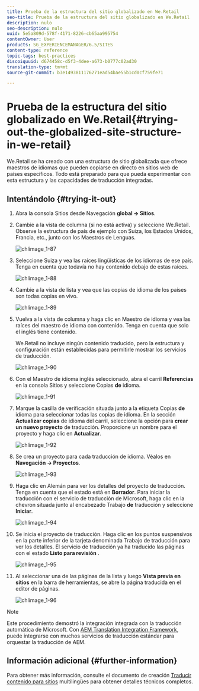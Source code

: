 ```yaml
---
title: Prueba de la estructura del sitio globalizado en We.Retail
seo-title: Prueba de la estructura del sitio globalizado en We.Retail
description: nulo
seo-description: nulo
uuid: 5e5a809d-578f-4171-8226-cb65aa995754
contentOwner: User
products: SG_EXPERIENCEMANAGER/6.5/SITES
content-type: reference
topic-tags: best-practices
discoiquuid: d674458c-d5f3-4dee-a673-b0777c02ad30
translation-type: tm+mt
source-git-commit: b3e1493811176271ead54bae55b1cd0cf759fe71

---
```



# Prueba de la estructura del sitio globalizado en We.Retail{#trying-out-the-globalized-site-structure-in-we-retail}

We.Retail se ha creado con una estructura de sitio globalizada que ofrece maestros de idiomas que pueden copiarse en directo en sitios web de países específicos. Todo está preparado para que pueda experimentar con esta estructura y las capacidades de traducción integradas.

## Intentándolo {#trying-it-out}

1. Abra la consola Sitios desde Navegación **global -> Sitios**.
1. Cambie a la vista de columna (si no está activa) y seleccione We.Retail. Observe la estructura de país de ejemplo con Suiza, los Estados Unidos, Francia, etc., junto con los Maestros de Lenguas.

   ![chlimage_1-87](assets/chlimage_1-87a.png)

1. Seleccione Suiza y vea las raíces lingüísticas de los idiomas de ese país. Tenga en cuenta que todavía no hay contenido debajo de estas raíces.

   ![chlimage_1-88](assets/chlimage_1-88a.png)

1. Cambie a la vista de lista y vea que las copias de idioma de los países son todas copias en vivo.

   ![chlimage_1-89](assets/chlimage_1-89a.png)

1. Vuelva a la vista de columna y haga clic en Maestro de idioma y vea las raíces del maestro de idioma con contenido. Tenga en cuenta que solo el inglés tiene contenido.

   We.Retail no incluye ningún contenido traducido, pero la estructura y configuración están establecidas para permitirle mostrar los servicios de traducción.

   ![chlimage_1-90](assets/chlimage_1-90a.png)

1. Con el Maestro de idioma inglés seleccionado, abra el carril **Referencias** en la consola Sitios y seleccione Copias **de** idioma.

   ![chlimage_1-91](assets/chlimage_1-91.png)

1. Marque la casilla de verificación situada junto a la etiqueta Copias **de** idioma para seleccionar todas las copias de idioma. En la sección **Actualizar copias** de idioma del carril, seleccione la opción para **crear un nuevo proyecto** de traducción. Proporcione un nombre para el proyecto y haga clic en **Actualizar**.

   ![chlimage_1-92](assets/chlimage_1-92.png)

1. Se crea un proyecto para cada traducción de idioma. Véalos en **Navegación -> Proyectos**.

   ![chlimage_1-93](assets/chlimage_1-93.png)

1. Haga clic en Alemán para ver los detalles del proyecto de traducción. Tenga en cuenta que el estado está en **Borrador**. Para iniciar la traducción con el servicio de traducción de Microsoft, haga clic en la chevron situada junto al encabezado Trabajo **de** traducción y seleccione **Iniciar**.

   ![chlimage_1-94](assets/chlimage_1-94.png)

1. Se inicia el proyecto de traducción. Haga clic en los puntos suspensivos en la parte inferior de la tarjeta denominada Trabajo de traducción para ver los detalles. El servicio de traducción ya ha traducido las páginas con el estado **Listo para revisión** .

   ![chlimage_1-95](assets/chlimage_1-95.png)

1. Al seleccionar una de las páginas de la lista y luego **Vista previa en sitios** en la barra de herramientas, se abre la página traducida en el editor de páginas.

   ![chlimage_1-96](assets/chlimage_1-96.png)

>[!NOTE]
>
>Este procedimiento demostró la integración integrada con la traducción automática de Microsoft. Con [AEM Translation Integration Framework](/help/sites-administering/translation.md), puede integrarse con muchos servicios de traducción estándar para orquestar la traducción de AEM.

## Información adicional {#further-information}

Para obtener más información, consulte el documento de creación [Traducir contenido para sitios](/help/sites-administering/translation.md) multilingües para obtener detalles técnicos completos.

